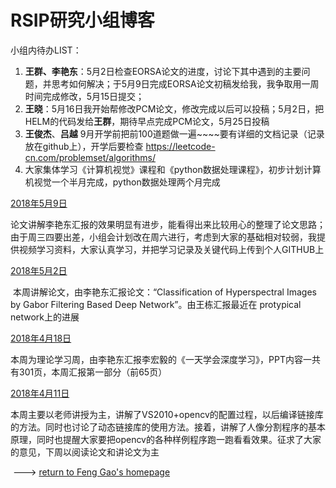 #                RSIP研究小组博客

小组内待办LIST：

1.  **王群、李艳东**：5月2日检查EORSA论文的进度，讨论下其中遇到的主要问题，并思考如何解决；于5月9日完成EORSA论文初稿发给我，我争取用一周时间完成修改，5月15日提交；
2.  **王晓**：5月16日我开始帮修改PCM论文，修改完成以后可以投稿；5月2日，把HELM的代码发给**王群**，期待早点完成PCM论文，5月25日投稿
3.  **王俊杰**、**吕越** 9月开学前把前100道题做一遍~~~~要有详细的文档记录（记录放在github上），开学后要检查  https://leetcode-cn.com/problemset/algorithms/
4.  大家集体学习《计算机视觉》课程和《python数据处理课程》，初步计划计算机视觉一个半月完成，python数据处理两个月完成




[2018年5月9日](./2018年5月9日组会记录.html)

​        论文讲解李艳东汇报的效果明显有进步，能看得出来比较用心的整理了论文思路；由于周三四要出差，小组会计划改在周六进行，考虑到大家的基础相对较弱，我提供视频学习资料，大家认真学习，并把学习记录及关键代码上传到个人GITHUB上

[2018年5月2日](./2018年5月2日组会记录.html)

​        本周讲解论文，由李艳东汇报论文：“Classification of Hyperspectral Images by Gabor Filtering Based Deep Network”。由王栋汇报最近在 protypical network上的进展

[2018年4月18日](./2018年4月18日组会记录.html)

​        本周为理论学习周，由李艳东汇报李宏毅的《一天学会深度学习》，PPT内容一共有301页，本周汇报第一部分（前65页）

[2018年4月11日](./2018年4月11日组会记录.html)

​        本周主要以老师讲授为主，讲解了VS2010+opencv的配置过程，以后编译链接库的方法。同时也讨论了动态链接库的使用方法。接着，讲解了人像分割程序的基本原理，同时也提醒大家要把opencv的各种样例程序跑一跑看看效果。征求了大家的意见，下周以阅读论文和讲论文为主



​        ---> [return to Feng Gao's homepage](https://summitgao.github.io/)

  